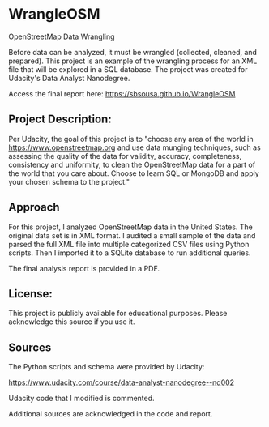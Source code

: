 # WrangleOSM
OpenStreetMap Data Wrangling

Before data can be analyzed, it must be wrangled (collected, cleaned, and prepared). This project is an example of the wrangling process for an XML file that will be explored in a SQL database. The project was created for Udacity's Data Analyst Nanodegree.
 
Access the final report here: https://sbsousa.github.io/WrangleOSM

## Project Description:

Per Udacity, the goal of this project is to "choose any area of the world in https://www.openstreetmap.org and use data munging techniques, such as assessing the quality of the data for validity, accuracy, completeness, consistency and uniformity, to clean the OpenStreetMap data for a part of the world that you care about. Choose to learn SQL or MongoDB and apply your chosen schema to the project."


## Approach

For this project, I analyzed OpenStreetMap data in the United States. The original data set is in XML format. I audited a small sample of the data and parsed the full XML file into multiple categorized CSV files using Python scripts. Then I imported it to a SQLite database to run additional queries.

The final analysis report is provided in a PDF.

## License:

This project is publicly available for educational purposes. Please acknowledge this source if you use it.

## Sources

The Python scripts and schema were provided by Udacity:

https://www.udacity.com/course/data-analyst-nanodegree--nd002

Udacity code that I modified is commented.

Additional sources are acknowledged in the code and report.